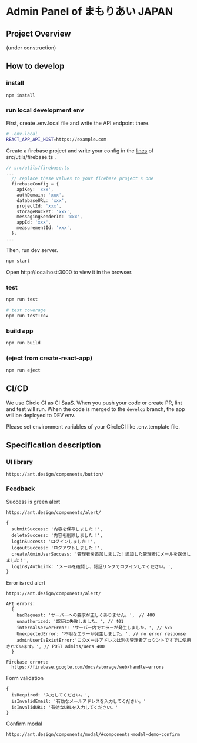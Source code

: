 # Admin Panel of まもりあい JAPAN

## Project Overview

(under construction)

## How to develop

### install

```sh
npm install
```

### run local development env

First, create .env.local file and write the API endpoint there.

```sh
# .env.local
REACT_APP_API_HOST=https://example.com
```

Create a firebase project and write your config in the [lines](https://github.com/codeforjapan/contact-tracing-admin-panel/blob/master/src/utils/firebase.ts#L17:L26) of src/utils/firebase.ts .

```ts
// src/utils/firebase.ts
...
  // replace these values to your firebase project's one
  firebaseConfig = {
    apiKey: 'xxx',
    authDomain: 'xxx',
    databaseURL: 'xxx',
    projectId: 'xxx',
    storageBucket: 'xxx',
    messagingSenderId: 'xxx',
    appId: 'xxx',
    measurementId: 'xxx',
  };
...
```

Then, run dev server.

```sh
npm start
```

Open http://localhost:3000 to view it in the browser.

### test

```sh
npm run test

# test coverage
npm run test:cov
```

### build app

```sh
npm run build
```

### (eject from create-react-app)

```sh
npm run eject
```

## CI/CD

We use Circle CI as CI SaaS.
When you push your code or create PR, lint and test will run.
When the code is merged to the `develop` branch, the app will be deployed to DEV env.

Please set environment variables of your CircleCI like .env.template file.

## Specification description

### UI library

    https://ant.design/components/button/

### Feedback

Success is green alert

    https://ant.design/components/alert/

    {
      submitSuccess: '内容を保存しました！',
      deleteSuccess: '内容を削除しました！',
      loginSuccess: 'ログインしました！',
      logoutSuccess: 'ログアウトしました！',
      createAdminUserSuccess: '管理者を追加しました！追加した管理者にメールを送信しました！',
      loginByAuthLink: 'メールを確認し、認証リンクでログインしてください。',
    }

Error is red alert

    https://ant.design/components/alert/

    API errors:
      {
        badRequest: 'サーバーへの要求が正しくありません。',　// 400
        unauthorized: '認証に失敗しました。', // 401
        internalServerError: 'サーバー内でエラーが発生しました。', // 5xx
        UnexpectedError: '不明なエラーが発生しました。', // no error response
        adminUserIsExistError:'このメールアドレスは別の管理者アカウントですでに使用されています。', // POST admins/uers 400
      }

    Firebase errors:
      https://firebase.google.com/docs/storage/web/handle-errors

Form validation

    {
      isRequired: '入力してください。',
      isInvalidEmail: '有効なメールアドレスを入力してください。'
      isInvalidURL: '有効なURLを入力してください。'
    }

Confirm modal

    https://ant.design/components/modal/#components-modal-demo-confirm
